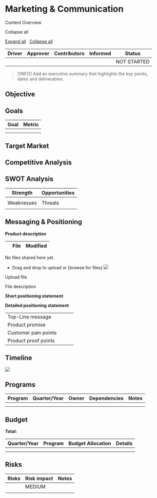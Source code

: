# Marketing & Communication

Content Overview

Collapse all

[Expand all](#)   [Collapse all](#)

            

| Driver | Approver | Contributors | Informed | Status |
| --- | --- | --- | --- | --- |
|     |     |     |     | NOT STARTED |

> [!INFO]
> Add an executive summary that highlights the key points, dates and deliverables.

## Objective

## Goals

| Goal | Metric |
| --- | --- |
|     |     |
|     |     |

## Target Market

## Competitive Analysis

## SWOT Analysis

| Strength | Opportunities |
| --- | --- |
|     |     |
| Weaknesses | Threats |
|     |     |

## Messaging & Positioning

**Product description**

   

|     | File | Modified |
| --- | --- | --- |

No files shared here yet.

- Drag and drop to upload or [browse for files] ![](/wiki/images/icons/wait.gif)

Upload file 

File description  

**Short positioning statement**

**Detailed positioning statement**

|     |     |     |     |
| --- | --- | --- | --- |
| Top-Line message |     |     |     |
| Product promise |     |     |     |
| Customer pain points |     |     |     |
| Product proof points |     |     |     |

## Timeline

![](/wiki/plugins/servlet/roadmap/image/884768/5/fc70fa9f6be331d992f8cc1fd2ad17b7.png)

## Programs

| Program | Quarter/Year | Owner | Dependencies | Notes |
| --- | --- | --- | --- | --- |
|     |     |     |     |     |
|     |     |     |     |     |

## Budget

**Total:**

| Quarter/Year | Program | Budget Allocation | Details |
| --- | --- | --- | --- |
|     |     |     |     |
|     |     |     |     |

## Risks

| Risks | Risk impact | Notes |
| --- | --- | --- |
|     | MEDIUM |     |
|     |     |     |
